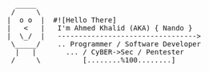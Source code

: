 <pre>  _____
 /     \
|  o o  |  #![Hello There]
|   <   |   I'm Ahmed Khalid (AKA) { Nando }
|  \_/  |   --------------------------------->  
 \_____/    .. Programmer / Software Developer 
  |   |       ... / CyBER->Sec / Pentester
 /     \          [........%100........]  
</pre>
